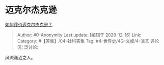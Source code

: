 # 迈克尔杰克逊
[如何评价迈克尔杰克逊？](https://www.zhihu.com/question/24643121/answer/1413451369)

> Author: #0-Anonymity
> Last update: [编辑于 2020-12-16]
> Link:
> Category: #【答集】/04-社科答集
> Tag: #4-世界史/4G-文娱/4-演艺
> 评论区:
> 泛讨论:

风流潇洒之人。
